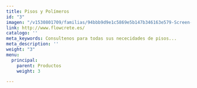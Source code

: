 ```yaml
---
title: Pisos y Polímeros
id: "3"
imagen: "/v1530801709/familias/94bbb9d9e1c5869e5b147b346163e579-Screen-Shot-2015-07-24-at-4.46.27_PM.png"
link: http://www.flowcrete.es/
catalogo: ''
meta_keywords: Consultenos para todas sus nececidades de pisos...
meta_description: ''
weight: "3"
menu:
  principal:
    parent: Productos
    weight: 3

---
```

